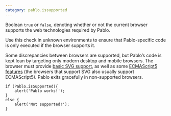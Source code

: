 ```yaml
---
category: pablo.issupported
---
```


Boolean `true` or `false`, denoting whether or not the current browser supports the web technologies required by Pablo.

Use this check in unknown environments to ensure that Pablo-specific code is only executed if the browser supports it.

Some discrepancies between browsers are supported, but Pablo’s code is kept lean by targeting only modern desktop and mobile browsers. The browser must provide [basic SVG support](http://caniuse.com/#search=svg), as well as some [ECMAScript5 features](http://kangax.github.com/es5-compat-table/) (the browsers that support SVG also usually support ECMAScript5). Pablo exits gracefully in non-supported browsers.

    if (Pablo.isSupported){
        alert('Pablo works!');
    }
    else {
        alert('Not supported!');
    }
